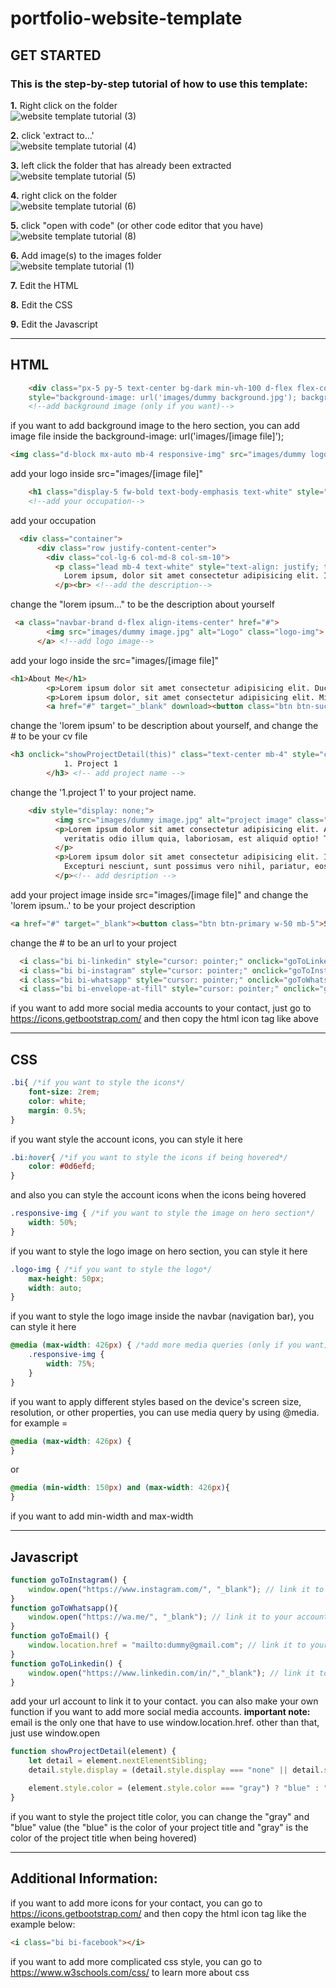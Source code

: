 # portfolio-website-template

## GET STARTED

### This is the step-by-step tutorial of how to use this template:

**1.** Right click on the folder <br>
![website template tutorial (3)](https://github.com/user-attachments/assets/5b5c9ce9-e56d-475d-973e-6393c894996e)<br>

**2.** click 'extract to...' <br>
![website template tutorial (4)](https://github.com/user-attachments/assets/07209c3f-d753-493f-b998-644ff0219527)<br>

**3.** left click the folder that has already been extracted <br>
![website template tutorial (5)](https://github.com/user-attachments/assets/510f4575-0127-43ed-80a1-60932640fb61)<br>

**4.** right click on the folder <br>
![website template tutorial (6)](https://github.com/user-attachments/assets/9f7991d1-3256-4270-a1ed-0a17fbadf48a)

**5.** click "open with code" (or other code editor that you have) <br>
![website template tutorial (8)](https://github.com/user-attachments/assets/156e14d3-4f12-4965-8114-e5c626832542)


**6.** Add image(s) to the images folder <br>
![website template tutorial (1)](https://github.com/user-attachments/assets/57638ce0-63ea-492f-9bdc-fadb317c2b7a)<br>

**7.** Edit the HTML <br>

**8.** Edit the CSS <br>

**9.** Edit the Javascript <br>
<hr>

## HTML 

```html
    <div class="px-5 py-5 text-center bg-dark min-vh-100 d-flex flex-column justify-content-center" 
    style="background-image: url('images/dummy background.jpg'); background-size: cover; background-position: center; background-repeat: no-repeat;"> 
    <!--add background image (only if you want)-->
```
if you want to add background image to the hero section, you can add image file inside the background-image: url('images/[image file]'); <br>

```html
<img class="d-block mx-auto mb-4 responsive-img" src="images/dummy logo.png" alt="logo" style="max-height: 300px;"> <!--add logo image-->
```
add your logo inside src="images/[image file]" <br>

```html
    <h1 class="display-5 fw-bold text-body-emphasis text-white" style="color: white !important;">- [Occupation] -</h1><br>
    <!--add your occupation-->
```
add your occupation <br>

```html
  <div class="container">
      <div class="row justify-content-center">
        <div class="col-lg-6 col-md-8 col-sm-10">
          <p class="lead mb-4 text-white" style="text-align: justify; text-justify: inter-word;">
            Lorem ipsum, dolor sit amet consectetur adipisicing elit. Incidunt nobis animi vero qui officia reprehenderit tenetur obcaecati optio tempore quae culpa nesciunt minima ducimus, sequi aliquid in ab voluptate sapiente!
          </p><br> <!--add the description-->
```
change the "lorem ipsum..." to be the description about yourself <br>

```html
 <a class="navbar-brand d-flex align-items-center" href="#">
        <img src="images/dummy image.jpg" alt="Logo" class="logo-img">
      </a> <!--add logo image-->
```
add your logo inside the src="images/[image file]" <br>

```html
<h1>About Me</h1>
        <p>Lorem ipsum dolor sit amet consectetur adipisicing elit. Ducimus necessitatibus incidunt ad commodi velit assumenda totam dolorem quae omnis eaque! Harum, rem perspiciatis cupiditate quasi eveniet repudiandae esse maxime sequi!</p>
        <p>Lorem ipsum dolor, sit amet consectetur adipisicing elit. Minima soluta reiciendis voluptatem quasi voluptatum odio. Alias, consequatur amet maiores commodi tempore soluta earum, adipisci quia sunt voluptatibus laborum dolor ut?</p>
        <a href="#" target="_blank" download><button class="btn btn-success w-50">My CV</button></a> <!-- add your cv file -->
```
change the 'lorem ipsum' to be description about yourself, and change the # to be your cv file <br>

```html
<h3 onclick="showProjectDetail(this)" class="text-center mb-4" style="color: #0000EE; text-decoration: underline; cursor: pointer; text-decoration-color: #0000EE;">
            1. Project 1
        </h3> <!-- add project name -->
```
change the '1.project 1' to your project name. <br>

```html
    <div style="display: none;">
          <img src="images/dummy image.jpg" alt="project image" class="w-100"> <!-- add image -->
          <p>Lorem ipsum dolor sit amet consectetur adipisicing elit. Accusamus minima quis distinctio odit praesentium tempora eum consequuntur 
            veritatis odio illum quia, laboriosam, est aliquid optio! Totam omnis unde asperiores explicabo?
          </p>
          <p>Lorem ipsum dolor sit amet consectetur adipisicing elit. Iusto, dignissimos voluptates? 
            Excepturi nesciunt, sunt possimus vero nihil, pariatur, eos architecto iste sequi eum assumenda error doloribus nulla facilis tempora quam.
          </p><!-- add desription -->
```
add your project image inside src="images/[image file]" and change the 'lorem ipsum..' to be your project description <br>

```html
<a href="#" target="_blank"><button class="btn btn-primary w-50 mb-5">See the project</button></a> <!--add link to the project -->
```
change the # to be an url to your project <br>

```html
  <i class="bi bi-linkedin" style="cursor: pointer;" onclick="goToLinkedin()"></i>
  <i class="bi bi-instagram" style="cursor: pointer;" onclick="goToInstagram()"></i>
  <i class="bi bi-whatsapp" style="cursor: pointer;" onclick="goToWhatsapp()"></i>
  <i class="bi bi-envelope-at-fill" style="cursor: pointer;" onclick="goToEmail()"></i>
```
if you want to add more social media accounts to your contact, just go to https://icons.getbootstrap.com/ and then copy the html icon tag like above
<hr>

## CSS 
```css
.bi{ /*if you want to style the icons*/
    font-size: 2rem;
    color: white;
    margin: 0.5%;
}
```
if you want style the account icons, you can style it here <br>

```css
.bi:hover{ /*if you want to style the icons if being hovered*/
    color: #0d6efd;
}
```
and also you can style the account icons when the icons being hovered <br>

```css
.responsive-img { /*if you want to style the image on hero section*/
    width: 50%;
}
```
if you want to style the logo image on hero section, you can style it here <br>

```css
.logo-img { /*if you want to style the logo*/
    max-height: 50px;
    width: auto;
}
```
if you want to style the logo image inside the navbar (navigation bar), you can style it here <br>

```css
@media (max-width: 426px) { /*add more media queries (only if you want)*/
    .responsive-img {
        width: 75%;
    }
}
```
if you want to apply different styles based on the device's screen size, resolution, or other properties, you can use media query by using @media. for example =  
```css
@media (max-width: 426px) {
}
```
or 
```css
@media (min-width: 150px) and (max-width: 426px){
}
```
if you want to add min-width and max-width <br><hr> 

## Javascript

```javascript
function goToInstagram() {
    window.open("https://www.instagram.com/", "_blank"); // link it to your account
}
function goToWhatsapp(){
    window.open("https://wa.me/", "_blank"); // link it to your account
}
function goToEmail() {
    window.location.href = "mailto:dummy@gmail.com"; // link it to your account
}
function goToLinkedin() {
    window.open("https://www.linkedin.com/in/","_blank"); // link it to your account
}
```
add your url account to link it to your contact. you can also make your own function if you want to add more social media accounts.
**important note:** email is the only one that have to use window.location.href. other than that, just use window.open <br>

```javascript
function showProjectDetail(element) {
    let detail = element.nextElementSibling;
    detail.style.display = (detail.style.display === "none" || detail.style.display === "") ? "block" : "none";

    element.style.color = (element.style.color === "gray") ? "blue" : "gray"; /*if you want to style the color of project title*/
}
```
if you want to style the project title color, you can change the "gray" and "blue" value (the "blue" is the color of your project title and "gray" is the color of the project title when being hovered)
<br><hr>

## Additional Information:

if you want to add more icons for your contact, you can go to https://icons.getbootstrap.com/ and then copy the html icon tag like the example below:
```html
<i class="bi bi-facebook"></i>
```
if you want to add more complicated css style, you can go to https://www.w3schools.com/css/ to learn more about css
